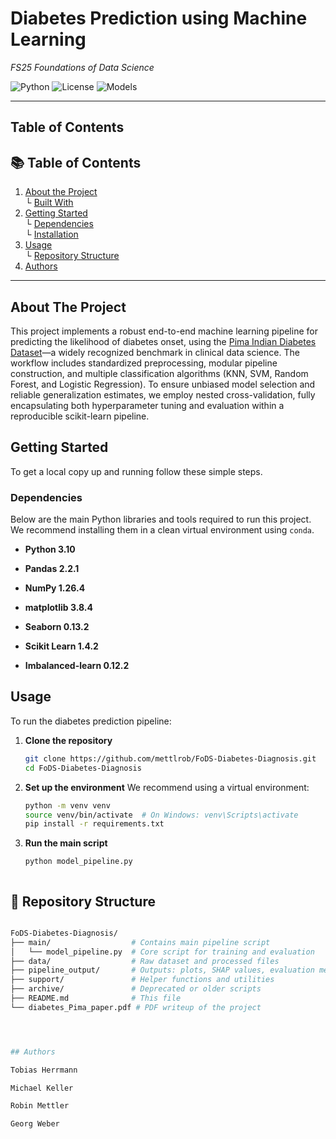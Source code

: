 #  Diabetes Prediction using Machine Learning  
*FS25 Foundations of Data Science*

![Python](https://img.shields.io/badge/Python-3.10-blue)
![License](https://img.shields.io/badge/license-MIT-green)
![Models](https://img.shields.io/badge/Models-KNN%2C%20RF%2C%20SVM%2C%20LogReg-orange)

---
## Table of Contents

## 📚 Table of Contents

1. [About the Project](#about-the-project)  
   └ [Built With](#built-with)  
2. [Getting Started](#getting-started)  
   └ [Dependencies](#dependencies)  
   └ [Installation](#installation)  
3. [Usage](#usage)  
   └ [Repository Structure](#repository-structure)  
4. [Authors](#authors)  

---

## About The Project
This project implements a robust end-to-end machine learning pipeline for predicting the likelihood of diabetes onset, using the [Pima Indian Diabetes Dataset](https://www.kaggle.com/datasets/uciml/pima-indians-diabetes-database)—a widely recognized benchmark in clinical data science. The workflow includes standardized preprocessing, modular pipeline construction, and multiple classification algorithms (KNN, SVM, Random Forest, and Logistic Regression). To ensure unbiased model selection and reliable generalization estimates, we employ nested cross-validation, fully encapsulating both hyperparameter tuning and evaluation within a reproducible scikit-learn pipeline.



## Getting Started

To get a local copy up and running follow these simple steps.

### Dependencies

Below are the main Python libraries and tools required to run this project.  
We recommend installing them in a clean virtual environment using `conda`.

- **Python 3.10**

- **Pandas 2.2.1**

- **NumPy 1.26.4**

- **matplotlib 3.8.4**

- **Seaborn 0.13.2**

- **Scikit Learn 1.4.2**

- **Imbalanced-learn 0.12.2**






## Usage

To run the diabetes prediction pipeline:

1. **Clone the repository**
   
   ```bash
   git clone https://github.com/mettlrob/FoDS-Diabetes-Diagnosis.git
   cd FoDS-Diabetes-Diagnosis


2. **Set up the environment**
We recommend using a virtual environment:
   ```bash
   python -m venv venv
   source venv/bin/activate  # On Windows: venv\Scripts\activate
   pip install -r requirements.txt

3. **Run the main script**
   ```bash
   python model_pipeline.py



## 📁 Repository Structure
   ```bash
   
   FoDS-Diabetes-Diagnosis/
   ├── main/                  # Contains main pipeline script
   │   └── model_pipeline.py  # Core script for training and evaluation
   ├── data/                  # Raw dataset and processed files
   ├── pipeline_output/       # Outputs: plots, SHAP values, evaluation metrics
   ├── support/               # Helper functions and utilities
   ├── archive/               # Deprecated or older scripts
   ├── README.md              # This file
   └── diabetes_Pima_paper.pdf # PDF writeup of the project
   



## Authors

Tobias Herrmann

Michael Keller

Robin Mettler

Georg Weber










